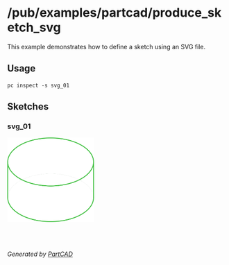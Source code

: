 # /pub/examples/partcad/produce_sketch_svg

This example demonstrates how to define a sketch using an SVG file.

## Usage
```shell
pc inspect -s svg_01
```


## Sketches

### svg_01
<a href="svg_01.svg"><img src="././svg_01.svg" style="width: auto; height: auto; max-width: 200px; max-height: 200px;"></a>

<br/><br/>

*Generated by [PartCAD](https://partcad.org/)*
